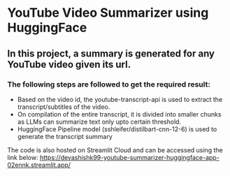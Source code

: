 # YouTube Video Summarizer using HuggingFace 

## In this project, a summary is generated for any YouTube video given its url.

### The following steps are followed to get the required result:
+ Based on the video id, the youtube-transcript-api is used to extract the transcript/subtitles of the video.
+ On compilation of the entire transcript, it is divided into smaller chunks as LLMs can summarize text only upto certain threshold.
+ HuggingFace Pipeline model (sshleifer/distilbart-cnn-12-6) is used to generate the transcript summary

The code is also hosted on Streamlit Cloud and can be accessed using the link below:
https://devashishk99-youtube-summarizer-huggingface-app-02ennk.streamlit.app/
